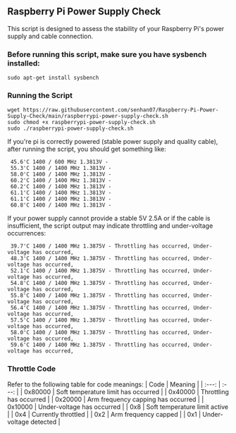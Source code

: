 ## Raspberry Pi Power Supply Check
This script is designed to assess the stability of your Raspberry Pi's power supply and cable connection.

### Before running this script, make sure you have sysbench installed:
```
sudo apt-get install sysbench
```

### Running the Script
```
wget https://raw.githubusercontent.com/senhan07/Raspberry-Pi-Power-Supply-Check/main/raspberrypi-power-supply-check.sh
sudo chmod +x raspberrypi-power-supply-check.sh
sudo ./raspberrypi-power-supply-check.sh
```

 If you're pi is correctly powered (stable power supply and quality cable), after running the script, you should get something like:
```
 45.6'C 1400 / 600 MHz 1.3813V -
 55.3'C 1400 / 1400 MHz 1.3813V -
 58.0'C 1400 / 1400 MHz 1.3813V -
 60.2'C 1400 / 1400 MHz 1.3813V -
 60.2'C 1400 / 1400 MHz 1.3813V -
 61.1'C 1400 / 1400 MHz 1.3813V -
 61.1'C 1400 / 1400 MHz 1.3813V -
 60.8'C 1400 / 1400 MHz 1.3813V -
```
If your power supply cannot provide a stable 5V 2.5A or if the cable is insufficient, the script output may indicate throttling and under-voltage occurrences:
```
 39.7'C 1400 / 1400 MHz 1.3875V - Throttling has occurred, Under-voltage has occurred,
 48.3'C 1400 / 1400 MHz 1.3875V - Throttling has occurred, Under-voltage has occurred,
 52.1'C 1400 / 1400 MHz 1.3875V - Throttling has occurred, Under-voltage has occurred,
 54.8'C 1400 / 1400 MHz 1.3875V - Throttling has occurred, Under-voltage has occurred,
 55.8'C 1400 / 1400 MHz 1.3875V - Throttling has occurred, Under-voltage has occurred,
 56.4'C 1400 / 1400 MHz 1.3875V - Throttling has occurred, Under-voltage has occurred,
 57.5'C 1400 / 1400 MHz 1.3875V - Throttling has occurred, Under-voltage has occurred,
 58.0'C 1400 / 1400 MHz 1.3875V - Throttling has occurred, Under-voltage has occurred,
 59.6'C 1400 / 1400 MHz 1.3875V - Throttling has occurred, Under-voltage has occurred,
```

### Throttle Code
Refer to the following table for code meanings:
| Code | Meaning | 
| :---: | :---: |
| 0x80000 | Soft temperature limit has occurred |
| 0x40000 | Throttling has occurred |
| 0x20000 | Arm frequency capping has occurred |
| 0x10000 | Under-voltage has occurred |
| 0x8 | Soft temperature limit active |
| 0x4 | Currently throttled |
| 0x2 | Arm frequency capped |
| 0x1 | Under-voltage detected |